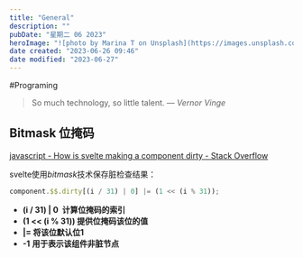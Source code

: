 ```yaml
---
title: "General"
description: ""
pubDate: "星期二 06 2023"
heroImage: "![photo by Marina T on Unsplash](https://images.unsplash.com/photo-1571678348855-32ee2bfcea89?crop=entropy&cs=srgb&fm=jpg&ixid=M3wzNjM5Nzd8MHwxfHJhbmRvbXx8fHx8fHx8fDE2ODc4NDQ3MzF8&ixlib=rb-4.0.3&q=85&w=1200&h=400)"
date created: "2023-06-26 09:46"
date modified: "2023-06-27"
---
```


#Programing 

> So much technology, so little talent.
> — <cite>Vernor Vinge</cite>


## Bitmask 位掩码

[javascript - How is svelte making a component dirty - Stack Overflow](https://stackoverflow.com/questions/59541070/how-is-svelte-making-a-component-dirty)

svelte使用$bitmask$技术保存脏检查结果：
```js
component.$$.dirty[(i / 31) | 0] |= (1 << (i % 31));
```
- **(i / 31) | 0  计算位掩码的索引**
- **(1 << (i % 31)) 提供位掩码该位的值**
- **|= 将该位默认位1**
- **-1** **用于表示该组件非脏节点**










